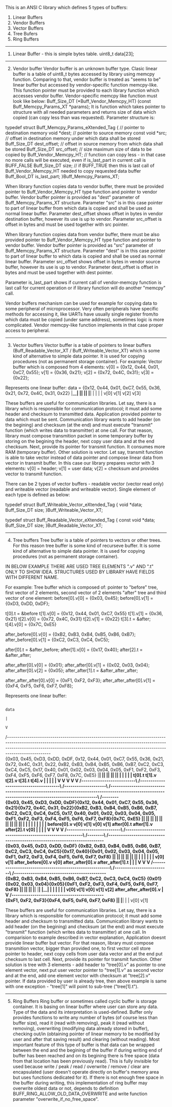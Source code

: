 This is an ANSI C library which defines 5 types of buffers:
1. Linear Buffers
2. Vendor Buffers
3. Vector Buffers
4. Tree Bufers
5. Ring Buffers

---------------------------------------------------------------------------------------------------
1. Linear Buffer - this is simple bytes table.
uint8_t data[23];

---------------------------------------------------------------------------------------------------
2. Vendor buffer
Vendor buffer is an unknown buffer type.
Clasic linear buffer is a table of uint8_t bytes accessed by library using memcpy function.
Comparing to that, vendor buffer is treated as "seems to be" linear buffer but accessed by vendor-specific function memcpy-like.
This function pointer must be provided to each library function which accesses vendor buffer.
Vendor-specific memcpy like function must look like below:
Buff_Size_DT (*Buff_Vendor_Memcpy_HT) (const Buff_Memcpy_Params_XT *params);
It is function which takes pointer to structure with all needed parameters and returns size of data which copied (can copy less than was requested).
Parameter structure is:

typedef struct Buff_Memcpy_Params_eXtended_Tag
{
   // pointer to destination memory
   void        *dest;
   // pointer to source memory
   const void  *src;
   // offset in destination memory under which data shall be stored
   Buff_Size_DT dest_offset;
   // offset in source memory from which data shall be stored
   Buff_Size_DT src_offset;
   // size maximum size of data to be copied by Buff_Vendor_Memcpy_HT;
   // function can copy less - in that case no more calls will be executed, even if is_last_part in current call is BUFF_FALSE
   Buff_Size_DT size;
   // if BUFF_TRUE then this is last call of Buff_Vendor_Memcpy_HT needed to copy requested data buffer
   Buff_Bool_DT is_last_part;
}Buff_Memcpy_Params_XT;

When library function copies data to vendor buffer, there must be provided pointer to Buff_Vendor_Memcpy_HT type function
and pointer to vendor buffer. Vendor buffer pointer is provided as "dest" parameter of Buff_Memcpy_Params_XT structure.
Parameter "src" is in this case pointer to part of linear buffer from which data is copied and shall be used as normal linear buffer.
Parameter dest_offset shows offset in bytes in vendor destination buffer, however its use is up to vendor.
Parameter src_offset is offset in bytes and must be used together with src pointer.

When library function copies data from vendor buffer, there must be also provided pointer to Buff_Vendor_Memcpy_HT type function
and pointer to vendor buffer. Vendor buffer pointer is provided as "src" parameter of Buff_Memcpy_Params_XT structure.
Parameter "dest" is in this case pointer to part of linear buffer to which data is copied and shall be used as normal linear buffer.
Parameter src_offset shows offset in bytes in vendor source buffer, however its use is up to vendor.
Parameter dest_offset is offset in bytes and must be used together with dest pointer.

Parameter is_last_part shows if current call of vendor-memcpy function is last call for current operation or if library function will do another "memcpy" call.

Vendor buffers mechanism can be used for example for copying data to some peripheral of microprocessor. Very often peripherals have specific methods
for accessing it, like UARTs have usually single register from/to which data must be copied (under same address), sometimes logic is more complicated.
Vendor memcpy-like function implements in that case proper access to peripheral.

---------------------------------------------------------------------------------------------------
3. Vector buffers
Vector buffer is a table of pointers to linear buffers (Buff_Readable_Vector_XT / Buff_Writeable_Vector_XT)
which is some kind of alternative to simple data pointer. It is used for copying procedures (not as permanent storage container).
For example:
Vector buffer which is composed from 4 elements:
 v[0] = {0x12, 0x44, 0x01, 0xC7, 0x55};
 v[1] = {0x36, 0x21};
 v[2] = {0x72, 0x4C, 0x31};
 v[3] = {0x22};
 
 Represents one linear buffer:
 data = {0x12, 0x44, 0x01, 0xC7, 0x55, 0x36, 0x21, 0x72, 0x4C, 0x31, 0x22}
         |__________________________|  |________|  |______________|  |__|
                      |                     |             |            |
                    v[0]                  v[1]          v[2]         v[3]

These buffers are useful for communication libraries.
Let say, there is a library which is responsible for communication protocol; it must add some header and checksum to transmitted data.
Application provided pointer to data which must be sent. Communication library wants to add header (on the begining)
and checksum (at the end) and must execute "transmit" function (which writes data to transmitter) at one call.
For that reason, library must compose transmition packet in some temporary buffer by storing on the begining the header,
next copy user data and at the end checksum. Next, provide its pointer for transmit function. It consumes more RAM (temporary buffer).
Other solution is vector. Let say, transmit function is able to take vector instead of data pointer and compose linear data
from vector in transmit buffer. In this case our library prepares vector with 3 elements: v[0] = header; v[1] = user data; v[2] = checksum
and provides vector to transmit function.

There can be 2 types of vector buffers - readable vector (vector read only) and writeable vector (readable and writeable vector). Single element of each type is defined as below:

typedef struct Buff_Writeable_Vector_eXtended_Tag
{
   void        *data;
   Buff_Size_DT size;
}Buff_Writeable_Vector_XT;

typedef struct Buff_Readable_Vector_eXtended_Tag
{
   const void  *data;
   Buff_Size_DT size;
}Buff_Readable_Vector_XT;

---------------------------------------------------------------------------------------------------
4. Tree buffers
Tree buffer is a table of pointers to vectors or other trees. For this reason tree buffer is some kind of recurseve buffer.
It is some kind of alternative to simple data pointer.
It is used for copying procedures (not as permanent storage container).

IN BELOW EXAMPLE THERE ARE USED TREE ELEMENTS ".v" AND ".t" ONLY TO SHOW IDEA. STRUCTURES USED BY LIBRARY HAVE FIELDS WITH DIFFERENT NAME.

For example:
Tree buffer which is composed of: pointer to "before" tree, first vector of 2 elements, second vector of 2 elements "after" tree  and third vector of one element:
before[0].v[0]   = {0x03, 0x45};
before[0].v[1]   = {0xD3, 0xDD, 0xDF};

t[0].t    = &before
t[1].v[0] = {0x12, 0x44, 0x01, 0xC7, 0x55}
t[1].v[1] = {0x36, 0x21}
t[2].v[0] = {0x72, 0x4C, 0x31}
t[2].v[1] = {0x22}
t[3].t    = &after;
t[4].v[0] = {0x7C, 0xE5}

after_before[0].v[0]   = {0xB2, 0xB3, 0xB4, 0xB5, 0xB6, 0xB7};
after_before[0].v[1]   = {0xC2, 0xC3, 0xC4, 0xC5};

after[0].t    = &after_before;
after[1].v[0] = {0x17, 0x40};
after[2].t    = &after_after;

after_after[0].v[0]   = {0x01};
after_after[0].v[1]   = {0x02, 0x03, 0x04};
after_after[0].v[2]   = {0x05};
after_after[1].t      = &after_after_after;

after_after_after[0].v[0]   = {0xF1, 0xF2, 0xF3};
after_after_after[0].v[1]   = {0xF4, 0xF5, 0xF6, 0xF7, 0xF8};

Represents one linear buffer:

                                                                                                                                data
                                                                                                                                  |
                                                                                                                                  V
 /---------------------------------------------------------------------------------------------------------------------------------------------------------------------------------------------------------------------------------------------------------------\
 {0x03, 0x45, 0xD3, 0xDD, 0xDF, 0x12, 0x44, 0x01, 0xC7, 0x55, 0x36, 0x21, 0x72, 0x4C, 0x31, 0x22, 0xB2, 0xB3, 0xB4, 0xB5, 0xB6, 0xB7, 0xC2, 0xC3, 0xC4, 0xC5, 0x17, 0x40, 0x01, 0x02, 0x03, 0x04, 0x05, 0xF1, 0xF2, 0xF3, 0xF4, 0xF5, 0xF6, 0xF7, 0xF8, 0x7C, 0xE5}
  |__________________________|  |______________________________________|  |____________________|  |__________________________________________________________________________________________________________________________________________________|  |________|
               |                                  |                                 |                                                                                 |                                                                                      |
             t[0].t                             t[1].v                            t[2].v                                                                            t[3].t                                                                                 t[4].v
               |                                  |                                 |                                                                                 |                                                                                      |
               V                                  V                                 V                                                                                 V                                                                                      V
  /--------------------------\  /--------------------------------------\  /--------------------\  /--------------------------------------------------------------------------------------------------------------------------------------------------\  /--------\
 {0x03, 0x45, 0xD3, 0xDD, 0xDF}{0x12, 0x44, 0x01, 0xC7, 0x55, 0x36, 0x21}{0x72, 0x4C, 0x31, 0x22}{0xB2, 0xB3, 0xB4, 0xB5, 0xB6, 0xB7, 0xC2, 0xC3, 0xC4, 0xC5, 0x17, 0x40, 0x01, 0x02, 0x03, 0x04, 0x05, 0xF1, 0xF2, 0xF3, 0xF4, 0xF5, 0xF6, 0xF7, 0xF8}{0x7C, 0xE5}
  |__________________________|  |__________________________|  |________|  |______________|  |__|  |________________________________________________________|  |________|  |__________________________________________________________________________|  |________|
               |                             |                     |             |           |                                 |                                  |                                           |                                              |
        before[0].v                        v[0]                  v[1]          v[0]        v[1]                          after[0].t                         after[1].v                                  after[2].t                                         v[0]
               |                                                                                                               |                                  |                                           |
               V                                                                                                               V                                  V                                           V
  /--------------------------\                                                                    /--------------------------------------------------------\  /--------\  /--------------------------------------------------------------------------\
 {0x03, 0x45, 0xD3, 0xDD, 0xDF}                                                                  {0xB2, 0xB3, 0xB4, 0xB5, 0xB6, 0xB7, 0xC2, 0xC3, 0xC4, 0xC5}{0x17, 0x40}{0x01, 0x02, 0x03, 0x04, 0x05, 0xF1, 0xF2, 0xF3, 0xF4, 0xF5, 0xF6, 0xF7, 0xF8}
  |________|  |______________|                                                                    |________________________________________________________|  |________|  |__________________________|  |____________________________________________|
      |              |                                                                                                         |                                  |                     |                                     |
    v[0]           v[1]                                                                                           after_before[0].v                             v[0]        after_after[0].v                      after_after[1].t
                                                                                                                               |                                                        |                                     |
                                                                                                                               V                                                        V                                     V
                                                                                                  /--------------------------------------------------------\              /--------------------------\  /--------------------------------------------\
                                                                                                 {0xB2, 0xB3, 0xB4, 0xB5, 0xB6, 0xB7, 0xC2, 0xC3, 0xC4, 0xC5}            {0x01}{0x02, 0x03, 0x04}{0x05}{0xF1, 0xF2, 0xF3, 0xF4, 0xF5, 0xF6, 0xF7, 0xF8}
                                                                                                  |________________________________|  |____________________|              |__|  |______________|  |__|  |____________________________________________|
                                                                                                                  |                             |                          |           |           |                          |
                                                                                                                v[0]                          v[1]                       v[0]        v[1]        v[2]       after_after_after[0].v
                                                                                                                                                                                                                              |
                                                                                                                                                                                                                              V
                                                                                                                                                                                                        /--------------------------------------------\
                                                                                                                                                                                                       {0xF1, 0xF2, 0xF3}{0xF4, 0xF5, 0xF6, 0xF7, 0xF8}
                                                                                                                                                                                                        |______________|  |__________________________|
                                                                                                                                                                                                                |                      |
                                                                                                                                                                                                              v[0]                   v[1]

These buffers are useful for communication libraries.
Let say, there is a library which is responsible for communication protocol; it must add some header and checksum to transmitted data.
Communication library wants to add header (on the begining) and checksum (at the end) and must execute "transmit" function
(which writes data to transmitter) at one call.
In comparision to example described in vector explanation, Application doesnt provide linear buffer but vector.
For that reason, library must compose transmition vector, bigger than provided one, to first vector cell store pointer to header,
next copy cells from user data vector and at the end put checksum to last cell. Next, provide its pointer for transmit function.
Other solution is tree with 3 elements - add header to "tree[0].v" as pointer to one element vector,
next put user vector pointer to "tree[1].v" as second vector and at the end, add one element vector with checksum at "tree[2].v" pointer.
If data provided by user is already tree, then above example is same with one exception - "tree[1]" will point to sub-tree ("tree[1].t").

---------------------------------------------------------------------------------------------------
5. Ring Buffers
Ring buffer or sometimes called cyclic buffer is storage container. It is basing on linear buffer where user can store
any data. Type of the data and its interpretation is used-defined. Buffer only provides functions to write any number of bytes
(of course less than buffer size), read it (read with removing), peak it (read without removing), overwriting (modifying data already stored in buffer),
checking out/in (obtaining pointer of linear memory to be modified by user and after that saving result) and clearing (without reading).
Most important feature of this type of buffer is that data can be wrapped between the end and the begining of the buffer if during writing
end of buffer has been reached and on its begining there is free space (data from that location has been previously read).
This is fully invisible for used because write / peak / read / overwrite / remove / clear are encapsulated
(user doesn't operate directly on buffer's memory area but uses functions dedicated for it). If there is not enough free space
in the buffer during writing, this implementation of ring buffer may overwrite oldest data or not,
depends to definition BUFF_RING_ALLOW_OLD_DATA_OVERWRITE and write function parameter "overwrite_if_no_free_space".
